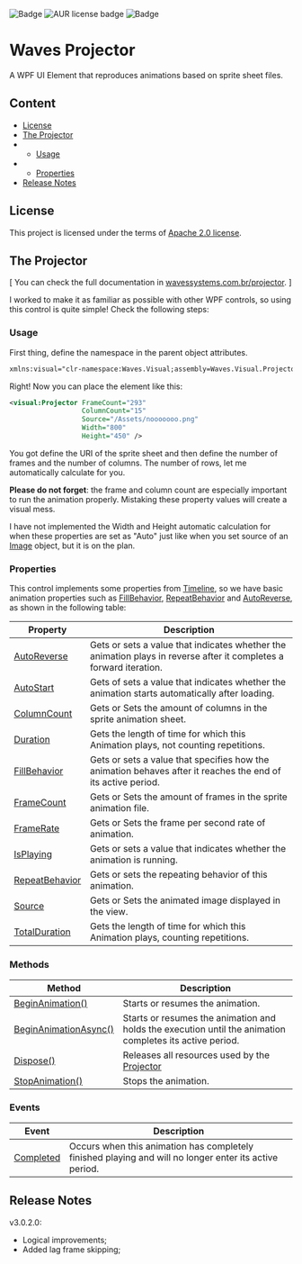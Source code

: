 ![Badge](https://img.shields.io/badge/.NET%20Framework-4.6.1-information??style=for-the-badge&logo=.NET&logoColor=white&color=512BD4)  ![AUR license badge](https://img.shields.io/badge/Apache-2.0-blue???style=for-the-badge&logo=apache)  ![Badge](https://img.shields.io/badge/Visual%20Studio-2022-information??style=for-the-badge&logo=VisualStudio&logoColor=white&color=512BD4)  
# Waves Projector

A WPF UI Element that reproduces animations based on sprite sheet files.

## Content

<!--ts-->
*  [License](#License)
*  [The Projector](#the-projector)
* * [Usage](#usage)
* * [Properties](#properties)
* [Release Notes](#release-notes)
<!--te-->

## License
This project is licensed under the terms of [Apache 2.0 license](https://github.com/WAVES-Systems/Projector/blob/main/LICENSE).

## The Projector
[ You can check the full documentation in [wavessystems.com.br/projector](https://wavessystems.com.br/projector). ]

I worked to make it as familiar as possible with other WPF controls, so using this control is quite simple! Check the following steps:

### Usage
First thing, define the namespace in the parent object attributes.
```xml
xmlns:visual="clr-namespace:Waves.Visual;assembly=Waves.Visual.Projector"
```

Right! Now you can place the element like this:
```xml
<visual:Projector FrameCount="293"
                  ColumnCount="15"
                  Source="/Assets/nooooooo.png"
                  Width="800"
                  Height="450" />
```
You got define the URI of the sprite sheet and then define the number of frames and the number of columns. The number of rows, let me automatically calculate for you. 

**Please do not forget**: the frame and column count are especially important to run the animation properly. Mistaking these property values will create a visual mess.

I have not implemented the Width and Height automatic calculation for when these properties are set as "Auto" just like when you set source of an [Image](https://learn.microsoft.com/en-us/dotnet/api/system.windows.controls.image?view=windowsdesktop-7.0) object, but it is on the plan.

### Properties
This control implements some properties from [Timeline](https://learn.microsoft.com/en-us/dotnet/api/system.windows.media.animation.timeline?view=windowsdesktop-7.0), so we have basic animation properties such as [FillBehavior](https://wavessystems.com.br/projector/html/P_Waves_Visual_Projector_FillBehavior.htm), [RepeatBehavior](https://wavessystems.com.br/projector/html/P_Waves_Visual_Projector_RepeatBehavior.htm) and [AutoReverse](https://wavessystems.com.br/projector/html/P_Waves_Visual_Projector_AutoReverse.htm), as shown in the following table:

| Property                                                                                                 | Description                                                                                                        |
|----------------------------------------------------------------------------------------------------------|--------------------------------------------------------------------------------------------------------------------|
| [AutoReverse](https://wavessystems.com.br/projector/html/P_Waves_Visual_Projector_AutoReverse.htm)       | Gets or sets a value that indicates whether the animation plays in reverse after it completes a forward iteration. |
| [AutoStart](https://wavessystems.com.br/projector/html/P_Waves_Visual_Projector_AutoStart.htm)           | Gets of sets a value that indicates whether the animation starts automatically after loading.                      |
| [ColumnCount](https://wavessystems.com.br/projector/html/P_Waves_Visual_Projector_ColumnCount.htm)       | Gets or Sets the amount of columns in the sprite animation sheet.                                                  |
| [Duration](https://wavessystems.com.br/projector/html/P_Waves_Visual_Projector_Duration.htm)             | Gets the length of time for which this Animation plays, not counting repetitions.                                  |
| [FillBehavior](https://wavessystems.com.br/projector/html/P_Waves_Visual_Projector_FillBehavior.htm)     | Gets or sets a value that specifies how the animation behaves after it reaches the end of its active period.       |
| [FrameCount](https://wavessystems.com.br/projector/html/P_Waves_Visual_Projector_FrameCount.htm)         | Gets or Sets the amount of frames in the sprite animation file.                                                    |
| [FrameRate](https://wavessystems.com.br/projector/html/P_Waves_Visual_Projector_FrameRate.htm)           | Gets or Sets the frame per second rate of animation.                                                               |
| [IsPlaying](https://wavessystems.com.br/projector/html/P_Waves_Visual_Projector_IsPlaying.htm)           | Gets or sets a value that indicates whether the animation is running.                                              |
| [RepeatBehavior](https://wavessystems.com.br/projector/html/P_Waves_Visual_Projector_RepeatBehavior.htm) | Gets or sets the repeating behavior of this animation.                                                             |
| [Source](https://wavessystems.com.br/projector/html/P_Waves_Visual_Projector_Source.htm)                 | Gets or Sets the animated image displayed in the view.                                                             |
| [TotalDuration](https://wavessystems.com.br/projector/html/P_Waves_Visual_Projector_TotalDuration.htm)   | Gets the length of time for which this Animation plays, counting repetitions.                                      |

### Methods

| Method              | Description                                                                                              |
|---------------------|----------------------------------------------------------------------------------------------------------|
| [BeginAnimation()](https://wavessystems.com.br/projector/html/M_Waves_Visual_Projector_BeginAnimation.htm)    | Starts or resumes the animation.                                                                         |
| [BeginAnimationAsync()](https://wavessystems.com.br/projector/html/M_Waves_Visual_Projector_BeginAnimationAsync.htm) | Starts or resumes the animation and holds the execution until the animation completes its active period. |
| [Dispose()](https://wavessystems.com.br/projector/html/M_Waves_Visual_Projector_Dispose.htm)       | Releases all resources used by the [Projector](https://wavessystems.com.br/projector/html/T_Waves_Visual_Projector.htm)                                                                                    |
| [StopAnimation()](https://wavessystems.com.br/projector/html/M_Waves_Visual_Projector_StopAnimation.htm)       | Stops the animation.                                                                                   

### Events
| Event     | Description                                                                                           |
|-----------|-------------------------------------------------------------------------------------------------------|
| [Completed](https://wavessystems.com.br/projector/html/E_Waves_Visual_Projector_Completed.htm) | Occurs when this animation has completely finished playing and will no longer enter its active period. |

## Release Notes
v3.0.2.0:  
* Logical improvements;
* Added lag frame skipping;
